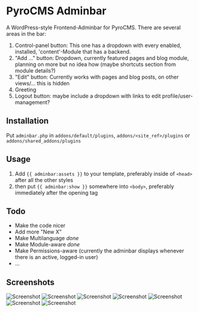 # PyroCMS Adminbar

A WordPress-style Frontend-Adminbar for PyroCMS. There are several areas in the bar:

1. Control-panel button: This one has a dropdown with every enabled, installed, 'content'-Module that has a backend.
2. "Add …" button: Dropdown, currently featured pages and blog module, planning on more but no idea how (maybe shortcuts section from module details?)
3. "Edit" button: Currently works with pages and blog posts, on other views/… this is hidden
4. Greeting
5. Logout button: maybe include a dropdown with links to edit profile/user-management?

## Installation

Put `adminbar.php` in `addons/default/plugins`, `addons/<site_ref>/plugins` or `addons/shared_addons/plugins`

## Usage

1. Add `{{ adminbar:assets }}` to your template, preferably inside of `<head>` after all the other styles
2. then put `{{ adminbar:show }}` somewhere into `<body>`, preferably immediately after the opening tag

## Todo

- Make the code nicer
- Add more "New X"
- Make Multilanguage *done*
- Make Module-aware *done*
- Make Permissions-aware (currently the adminbar displays whenever there is an active, logged-in user)
- …

## Screenshots

![Screenshot](http://nicolasschneider.com/work/pyrocms-adminbar/pyro-adminbar-000.png)
![Screenshot](http://nicolasschneider.com/work/pyrocms-adminbar/pyro-adminbar-001.png)
![Screenshot](http://nicolasschneider.com/work/pyrocms-adminbar/pyro-adminbar-002.png)
![Screenshot](http://nicolasschneider.com/work/pyrocms-adminbar/pyro-adminbar-003.png)
![Screenshot](http://nicolasschneider.com/work/pyrocms-adminbar/pyro-adminbar-004.png)
![Screenshot](http://nicolasschneider.com/work/pyrocms-adminbar/pyro-adminbar-005.png)
![Screenshot](http://nicolasschneider.com/work/pyrocms-adminbar/pyro-adminbar-006.png)